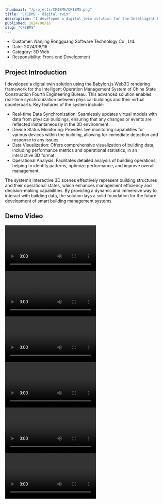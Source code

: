 ```yaml
---
thumbnail: "/projects/CFIBMS/CFIBMS.png"
title: "CFIBMS - digital twin"
description: "I developed a digital twin solution for the Intelligent Operation Management System of China State Construction Fourth Engineering Bureau using the Babylon.js Web3D rendering framework. This solution achieves real-time synchronization between physical buildings and virtual models, facilitating device status monitoring, data visualization, and operational analysis. Through interactive 3D scenes, the system effectively displays building structures, improving management efficiency and decision-making capabilities, while laying the groundwork for future smart building management."
published: 2024/08/16
slug: "CFIBMS"
---
```


- Customer: Nanjing Rongguang Software Technology Co., Ltd.
- Date: 2024/08/16
- Category: 3D Web
- Responsibility: Front-end Development

## Project Introduction
I developed a digital twin solution using the Babylon.js Web3D rendering framework for the Intelligent Operation Management System of China State Construction Fourth Engineering Bureau. This advanced solution enables real-time synchronization between physical buildings and their virtual counterparts. Key features of the system include:
- Real-time Data Synchronization: Seamlessly updates virtual models with data from physical buildings, ensuring that any changes or events are reflected instantaneously in the 3D environment.
- Device Status Monitoring: Provides live monitoring capabilities for various devices within the building, allowing for immediate detection and response to any issues.
- Data Visualization: Offers comprehensive visualization of building data, including performance metrics and operational statistics, in an interactive 3D format.
- Operational Analysis: Facilitates detailed analysis of building operations, helping to identify patterns, optimize performance, and improve overall management.

The system’s interactive 3D scenes effectively represent building structures and their operational states, which enhances management efficiency and decision-making capabilities. By providing a dynamic and immersive way to interact with building data, the solution lays a solid foundation for the future development of smart building management systems.

## Demo Video
<video src="/projects/CFIBMS/1.mp4" controls></video>
<video src="/projects/CFIBMS/2.mp4" controls></video>
<video src="/projects/CFIBMS/3.mp4" controls></video>
<video src="/projects/CFIBMS/4.mp4" controls></video>
<video src="/projects/CFIBMS/5.mp4" controls></video>
<video src="/projects/CFIBMS/6.mp4" controls></video>